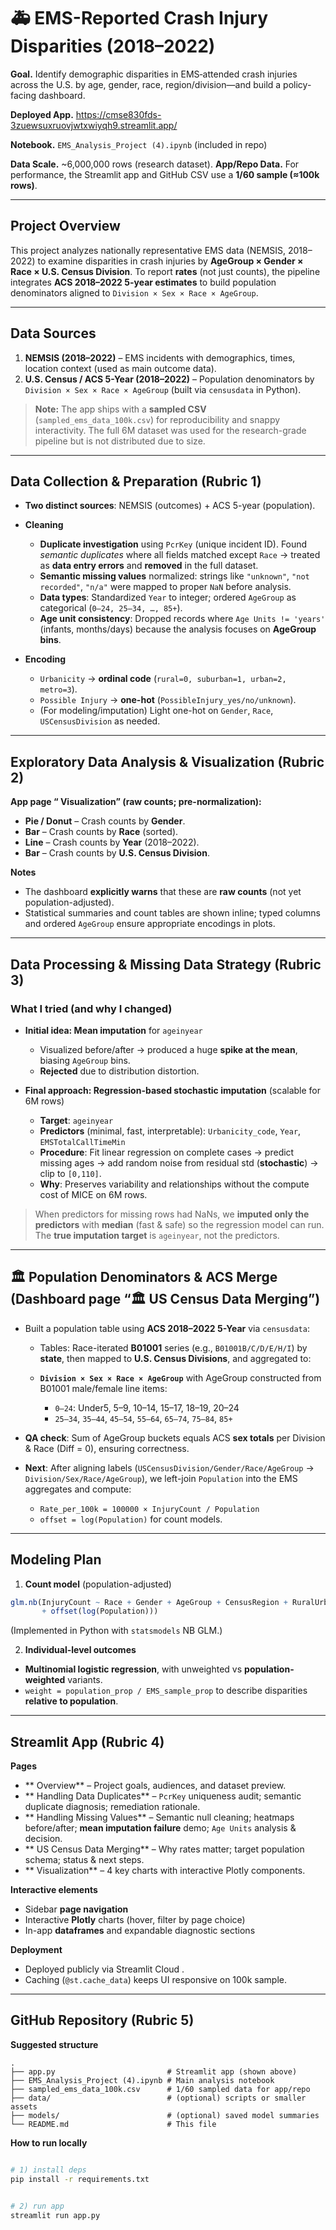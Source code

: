 
# 🚑 EMS-Reported Crash Injury Disparities (2018–2022)

**Goal.** Identify demographic disparities in EMS‐attended crash injuries across the U.S. by age, gender, race, region/division—and build a policy-facing dashboard.

**Deployed App.** https://cmse830fds-3zuewsuxruovjwtxwiyqh9.streamlit.app/

**Notebook.** `EMS_Analysis_Project (4).ipynb` (included in repo)

**Data Scale.** ~6,000,000 rows (research dataset).
**App/Repo Data.** For performance, the Streamlit app and GitHub CSV use a **1/60 sample (≈100k rows)**.

---

##  Project Overview

This project analyzes nationally representative EMS data (NEMSIS, 2018–2022) to examine disparities in crash injuries by **AgeGroup × Gender × Race × U.S. Census Division**.
To report **rates** (not just counts), the pipeline integrates **ACS 2018–2022 5-year estimates** to build population denominators aligned to `Division × Sex × Race × AgeGroup`.

---

##  Data Sources

1. **NEMSIS (2018–2022)** – EMS incidents with demographics, times, location context (used as main outcome data).
2. **U.S. Census / ACS 5-Year (2018–2022)** – Population denominators by `Division × Sex × Race × AgeGroup` (built via `censusdata` in Python).

> **Note:** The app ships with a **sampled CSV** (`sampled_ems_data_100k.csv`) for reproducibility and snappy interactivity. The full 6M dataset was used for the research-grade pipeline but is not distributed due to size.

---

##  Data Collection & Preparation (Rubric 1)

* **Two distinct sources**: NEMSIS (outcomes) + ACS 5-year (population).

* **Cleaning**

  * **Duplicate investigation** using `PcrKey` (unique incident ID). Found *semantic duplicates* where all fields matched except `Race` → treated as **data entry errors** and **removed** in the full dataset.
  * **Semantic missing values** normalized: strings like `"unknown"`, `"not recorded"`, `"n/a"` were mapped to proper `NaN` before analysis.
  * **Data types**: Standardized `Year` to integer; ordered `AgeGroup` as categorical (`0–24, 25–34, …, 85+`).
  * **Age unit consistency**: Dropped records where `Age Units != 'years'` (infants, months/days) because the analysis focuses on **AgeGroup bins**.

* **Encoding**

  * `Urbanicity` → **ordinal code** (`rural=0, suburban=1, urban=2, metro=3`).
  * `Possible Injury` → **one-hot** (`PossibleInjury_yes/no/unknown`).
  * (For modeling/imputation) Light one-hot on `Gender`, `Race`, `USCensusDivision` as needed.

---

##  Exploratory Data Analysis & Visualization (Rubric 2)

**App page “ Visualization” (raw counts; pre-normalization):**

* **Pie / Donut** – Crash counts by **Gender**.
* **Bar** – Crash counts by **Race** (sorted).
* **Line** – Crash counts by **Year** (2018–2022).
* **Bar** – Crash counts by **U.S. Census Division**.

**Notes**

* The dashboard **explicitly warns** that these are **raw counts** (not yet population-adjusted).
* Statistical summaries and count tables are shown inline; typed columns and ordered `AgeGroup` ensure appropriate encodings in plots.

---

##  Data Processing & Missing Data Strategy (Rubric 3)

### What I tried (and why I changed)

* **Initial idea: Mean imputation** for `ageinyear`

  * Visualized before/after → produced a huge **spike at the mean**, biasing `AgeGroup` bins.
  * **Rejected** due to distribution distortion.

* **Final approach: Regression-based stochastic imputation** (scalable for 6M rows)

  * **Target**: `ageinyear`
  * **Predictors** (minimal, fast, interpretable): `Urbanicity_code`, `Year`, `EMSTotalCallTimeMin`
  * **Procedure**: Fit linear regression on complete cases → predict missing ages → add random noise from residual std (**stochastic**) → clip to `[0,110]`.
  * **Why**: Preserves variability and relationships without the compute cost of MICE on 6M rows.

> When predictors for missing rows had NaNs, we **imputed only the predictors** with **median** (fast & safe) so the regression model can run. The **true imputation target** is `ageinyear`, not the predictors.

---

## 🏛️ Population Denominators & ACS Merge (Dashboard page “🏛️ US Census Data Merging”)

* Built a population table using **ACS 2018–2022 5-Year** via `censusdata`:

  * Tables: Race-iterated **B01001** series (e.g., `B01001B/C/D/E/H/I`) by **state**, then mapped to **U.S. Census Divisions**, and aggregated to:
  * **`Division × Sex × Race × AgeGroup`** with AgeGroup constructed from B01001 male/female line items:

    * `0–24`: Under5, 5–9, 10–14, 15–17, 18–19, 20–24
    * `25–34`, `35–44`, `45–54`, `55–64`, `65–74`, `75–84`, `85+`
* **QA check**: Sum of AgeGroup buckets equals ACS **sex totals** per Division & Race (Diff = 0), ensuring correctness.
* **Next**: After aligning labels (`USCensusDivision/Gender/Race/AgeGroup` → `Division/Sex/Race/AgeGroup`), we left-join `Population` into the EMS aggregates and compute:

  * `Rate_per_100k = 100000 × InjuryCount / Population`
  * `offset = log(Population)` for count models.

---

##  Modeling Plan

1. **Count model** (population-adjusted)

```r
glm.nb(InjuryCount ~ Race + Gender + AgeGroup + CensusRegion + RuralUrban + Year
       + offset(log(Population)))
```

(Implemented in Python with `statsmodels` NB GLM.)

2. **Individual-level outcomes** 

* **Multinomial logistic regression**, with unweighted vs **population-weighted** variants.
* `weight = population_prop / EMS_sample_prop` to describe disparities **relative to population**.

---

##  Streamlit App (Rubric 4)

**Pages**

* ** Overview** – Project goals, audiences, and dataset preview.
* ** Handling Data Duplicates** – `PcrKey` uniqueness audit; semantic duplicate diagnosis; remediation rationale.
* ** Handling Missing Values** – Semantic null cleaning; heatmaps before/after; **mean imputation failure** demo; `Age Units` analysis & decision.
* ** US Census Data Merging** – Why rates matter; target population schema; status & next steps.
* ** Visualization** – 4 key charts with interactive Plotly components.

**Interactive elements**

* Sidebar **page navigation**
* Interactive **Plotly** charts (hover, filter by page choice)
* In-app **dataframes** and expandable diagnostic sections

**Deployment**

* Deployed publicly via Streamlit Cloud .
* Caching (`@st.cache_data`) keeps UI responsive on 100k sample.

---

##  GitHub Repository (Rubric 5)

**Suggested structure**

```
.
├── app.py                         # Streamlit app (shown above)
├── EMS_Analysis_Project (4).ipynb # Main analysis notebook
├── sampled_ems_data_100k.csv      # 1/60 sampled data for app/repo
├── data/                          # (optional) scripts or smaller assets
├── models/                        # (optional) saved model summaries
└── README.md                      # This file
```

**How to run locally**

```bash

# 1) install deps
pip install -r requirements.txt


# 2) run app
streamlit run app.py
```





